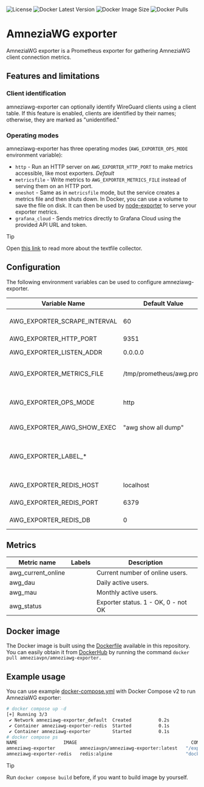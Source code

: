 ![License](https://img.shields.io/github/license/amnezia-vpn/amneziawg-exporter)
![Docker Latest Version](https://img.shields.io/docker/v/amneziavpn/amneziawg-exporter)
![Docker Image Size](https://img.shields.io/docker/image-size/amneziavpn/amneziawg-exporter)
![Docker Pulls](https://img.shields.io/docker/pulls/amneziavpn/amneziawg-exporter)

# AmneziaWG exporter

AmneziaWG exporter is a Prometheus exporter for gathering AmneziaWG client connection metrics.

## Features and limitations

### Client identification

amneziawg-exporter can optionally identify WireGuard clients using a client table. If this feature is enabled, clients are identified by their names; otherwise, they are marked as "unidentified."

### Operating modes

amneziawg-exporter has three operating modes (`AWG_EXPORTER_OPS_MODE` environment variable):

- `http` - Run an HTTP server on `AWG_EXPORTER_HTTP_PORT` to make metrics accessible, like most exporters. *Default*
- `metricsfile` - Write metrics to `AWG_EXPORTER_METRICS_FILE` instead of serving them on an HTTP port.
- `oneshot` - Same as in `metricsfile` mode, but the service creates a metrics file and then shuts down. In Docker, you can use a volume to save the file on disk. It can then be used by [node-exporter](https://github.com/prometheus/node_exporter) to serve your exporter metrics.
- `grafana_cloud` - Sends metrics directly to Grafana Cloud using the provided API URL and token.

> [!TIP]
> Open [this link](https://github.com/prometheus/node_exporter#textfile-collector) to read more about the textfile collector.

## Configuration

The following environment variables can be used to configure amneziawg-exporter.

| Variable Name                        | Default Value               | Description                                                             |
|--------------------------------------|-----------------------------|-------------------------------------------------------------------------|
| AWG_EXPORTER_SCRAPE_INTERVAL         | 60                          | Interval for scraping WireGuard metrics (for the `http` mode).          |
| AWG_EXPORTER_HTTP_PORT               | 9351                        | Port for HTTP service.                                                  |
| AWG_EXPORTER_LISTEN_ADDR             | 0.0.0.0                     | Listen address for HTTP service.                                        |
| AWG_EXPORTER_METRICS_FILE            | /tmp/prometheus/awg.prom    | Path to the metrics file for Node exporter textfile collector.          |
| AWG_EXPORTER_OPS_MODE                | http                        | Operation mode for the exporter (`http`, `metricsfile`, `oneshot` or `grafana_cloud`). |
| AWG_EXPORTER_AWG_SHOW_EXEC           | "awg show all dump"         | Command to run the `awg show` command.                                  |
| AWG_EXPORTER_LABEL_*                 |                             | Additional labels to add to each metric (`AWG_EXPORTER_LABEL_(.*)` - lowercase key by this regexp) |
| AWG_EXPORTER_REDIS_HOST              | localhost                   | Redis server host to store peers data                                   |
| AWG_EXPORTER_REDIS_PORT              | 6379                        | Redis server port to store peers data                                   |
| AWG_EXPORTER_REDIS_DB                | 0                           | Redis server db number to store peers data                              |
## Metrics

| Metric name                          | Labels               | Description                                                                 |
|--------------------------------------|----------------------|-----------------------------------------------------------------------------|
| awg_current_online                   |                      | Current number of online users.                                             |
| awg_dau                              |                      | Daily active users.                                                         |
| awg_mau                              |                      | Monthly active users.                                                       |
| awg_status                           |                      | Exporter status. 1 - OK, 0 - not OK                                         |

## Docker image

The Docker image is built using the [Dockerfile](Dockerfile) available in this repository. You can easily obtain it from [DockerHub](https://hub.docker.com/r/amneziavpn/amneziawg-exporter) by running the command `docker pull amneziavpn/amneziawg-exporter.`


## Example usage

You can use example [docker-compose.yml](docker-compose.yml) with Docker Compose v2 to run AmneziaWG exporter:

```sh
# docker compose up -d
[+] Running 3/3
 ✔ Network amneziawg-exporter_default  Created          0.2s
 ✔ Container amneziawg-exporter-redis  Started          0.1s
 ✔ Container amneziawg-exporter        Started          0.1s
# docker compose ps
NAME                 IMAGE                                          COMMAND                         SERVICE              CREATED          STATUS          PORTS
amneziawg-exporter         amneziavpn/amneziawg-exporter:latest   "/exporter.py"           amneziawg-exporter         15 seconds ago   Up 14 seconds   0.0.0.0:9351->9351/tcp, :::9351->9351/tcp
amneziawg-exporter-redis   redis:alpine                           "docker-entrypoint.s…"   amneziawg-exporter-redis   15 seconds ago   Up 14 seconds   6379/tcp
```

> [!TIP]
> Run `docker compose build` before, if you want to build image by yourself.
